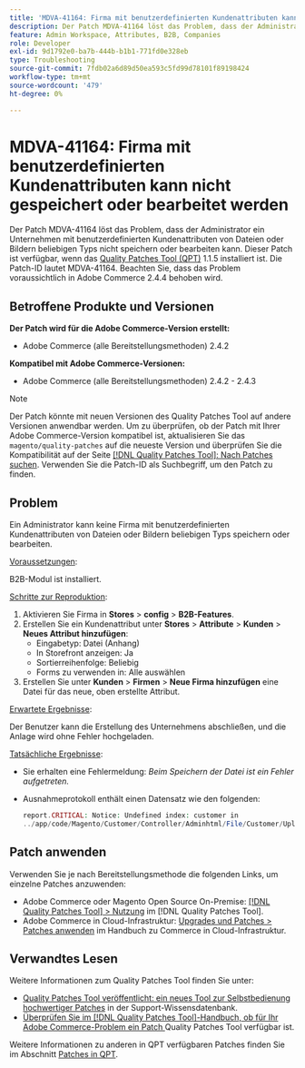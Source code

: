 ```yaml
---
title: 'MDVA-41164: Firma mit benutzerdefinierten Kundenattributen kann nicht gespeichert oder bearbeitet werden'
description: Der Patch MDVA-41164 löst das Problem, dass der Administrator ein Unternehmen mit benutzerdefinierten Kundenattributen von Dateien oder Bildern beliebigen Typs nicht speichern oder bearbeiten kann. Dieser Patch ist verfügbar, wenn das [Quality Patches Tool (QPT)](https://experienceleague.adobe.com/en/docs/commerce-operations/tools/quality-patches-tool/quality-patches-tool-to-self-serve-quality-patches) 1.1.5 installiert ist. Die Patch-ID lautet MDVA-41164. Beachten Sie, dass das Problem voraussichtlich in Adobe Commerce 2.4.4 behoben wird.
feature: Admin Workspace, Attributes, B2B, Companies
role: Developer
exl-id: 9d1792e0-ba7b-444b-b1b1-771fd0e328eb
type: Troubleshooting
source-git-commit: 7fdb02a6d89d50ea593c5fd99d78101f89198424
workflow-type: tm+mt
source-wordcount: '479'
ht-degree: 0%

---
```


# MDVA-41164: Firma mit benutzerdefinierten Kundenattributen kann nicht gespeichert oder bearbeitet werden

Der Patch MDVA-41164 löst das Problem, dass der Administrator ein Unternehmen mit benutzerdefinierten Kundenattributen von Dateien oder Bildern beliebigen Typs nicht speichern oder bearbeiten kann. Dieser Patch ist verfügbar, wenn das [Quality Patches Tool (QPT)](https://experienceleague.adobe.com/en/docs/commerce-operations/tools/quality-patches-tool/quality-patches-tool-to-self-serve-quality-patches) 1.1.5 installiert ist. Die Patch-ID lautet MDVA-41164. Beachten Sie, dass das Problem voraussichtlich in Adobe Commerce 2.4.4 behoben wird.

## Betroffene Produkte und Versionen

**Der Patch wird für die Adobe Commerce-Version erstellt:**

* Adobe Commerce (alle Bereitstellungsmethoden) 2.4.2

**Kompatibel mit Adobe Commerce-Versionen:**

* Adobe Commerce (alle Bereitstellungsmethoden) 2.4.2 - 2.4.3

>[!NOTE]
>
>Der Patch könnte mit neuen Versionen des Quality Patches Tool auf andere Versionen anwendbar werden. Um zu überprüfen, ob der Patch mit Ihrer Adobe Commerce-Version kompatibel ist, aktualisieren Sie das `magento/quality-patches` auf die neueste Version und überprüfen Sie die Kompatibilität auf der Seite [[!DNL Quality Patches Tool]: Nach Patches suchen](https://experienceleague.adobe.com/en/docs/commerce-operations/tools/quality-patches-tool/quality-patches-tool-to-self-serve-quality-patches). Verwenden Sie die Patch-ID als Suchbegriff, um den Patch zu finden.

## Problem

Ein Administrator kann keine Firma mit benutzerdefinierten Kundenattributen von Dateien oder Bildern beliebigen Typs speichern oder bearbeiten.

<u>Voraussetzungen</u>:

B2B-Modul ist installiert.

<u>Schritte zur Reproduktion</u>:

1. Aktivieren Sie Firma in **Stores** > **config** > **B2B-Features**.
1. Erstellen Sie ein Kundenattribut unter **Stores** > **Attribute** > **Kunden** > **Neues Attribut hinzufügen**:
   * Eingabetyp: Datei (Anhang)
   * In Storefront anzeigen: Ja
   * Sortierreihenfolge: Beliebig
   * Forms zu verwenden in: Alle auswählen
1. Erstellen Sie unter **Kunden** > **Firmen** > **Neue Firma hinzufügen** eine Datei für das neue, oben erstellte Attribut.

<u>Erwartete Ergebnisse</u>:

Der Benutzer kann die Erstellung des Unternehmens abschließen, und die Anlage wird ohne Fehler hochgeladen.

<u>Tatsächliche Ergebnisse</u>:

* Sie erhalten eine Fehlermeldung: *Beim Speichern der Datei ist ein Fehler aufgetreten.*
* Ausnahmeprotokoll enthält einen Datensatz wie den folgenden:

  ```php
  report.CRITICAL: Notice: Undefined index: customer in
  ../app/code/Magento/Customer/Controller/Adminhtml/File/Customer/Upload.php on line 69
  ```

## Patch anwenden

Verwenden Sie je nach Bereitstellungsmethode die folgenden Links, um einzelne Patches anzuwenden:

* Adobe Commerce oder Magento Open Source On-Premise: [[!DNL Quality Patches Tool] > Nutzung](/help/tools/quality-patches-tool/usage.md) im [!DNL Quality Patches Tool].
* Adobe Commerce in Cloud-Infrastruktur: [Upgrades und Patches > Patches anwenden](https://experienceleague.adobe.com/docs/commerce-cloud-service/user-guide/develop/upgrade/apply-patches.html) im Handbuch zu Commerce in Cloud-Infrastruktur.

## Verwandtes Lesen

Weitere Informationen zum Quality Patches Tool finden Sie unter:

* [Quality Patches Tool veröffentlicht: ein neues Tool zur Selbstbedienung hochwertiger Patches](https://experienceleague.adobe.com/en/docs/commerce-operations/tools/quality-patches-tool/quality-patches-tool-to-self-serve-quality-patches) in der Support-Wissensdatenbank.
* [Überprüfen Sie im [!DNL Quality Patches Tool]-Handbuch, ob für Ihr Adobe Commerce-Problem ein Patch ](/help/tools/quality-patches-tool/patches-available-in-qpt/check-patch-for-magento-issue-with-magento-quality-patches.md) Quality Patches Tool verfügbar ist.

Weitere Informationen zu anderen in QPT verfügbaren Patches finden Sie im Abschnitt [Patches in QPT](https://support.magento.com/hc/en-us/sections/360010506631-Patches-available-in-MQP-tool-).
